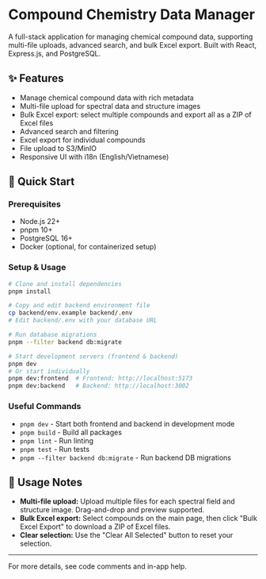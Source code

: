 # Compound Chemistry Data Manager

A full-stack application for managing chemical compound data, supporting multi-file uploads, advanced search, and bulk Excel export. Built with React, Express.js, and PostgreSQL.

## ✨ Features

- Manage chemical compound data with rich metadata
- Multi-file upload for spectral data and structure images
- Bulk Excel export: select multiple compounds and export all as a ZIP of Excel files
- Advanced search and filtering
- Excel export for individual compounds
- File upload to S3/MinIO
- Responsive UI with i18n (English/Vietnamese)

## 🚀 Quick Start

### Prerequisites

- Node.js 22+
- pnpm 10+
- PostgreSQL 16+
- Docker (optional, for containerized setup)

### Setup & Usage

```bash
# Clone and install dependencies
pnpm install

# Copy and edit backend environment file
cp backend/env.example backend/.env
# Edit backend/.env with your database URL

# Run database migrations
pnpm --filter backend db:migrate

# Start development servers (frontend & backend)
pnpm dev
# Or start individually
pnpm dev:frontend  # Frontend: http://localhost:5173
pnpm dev:backend   # Backend: http://localhost:3002
```

### Useful Commands

- `pnpm dev` - Start both frontend and backend in development mode
- `pnpm build` - Build all packages
- `pnpm lint` - Run linting
- `pnpm test` - Run tests
- `pnpm --filter backend db:migrate` - Run backend DB migrations

## 📝 Usage Notes

- **Multi-file upload:** Upload multiple files for each spectral field and structure image. Drag-and-drop and preview supported.
- **Bulk Excel export:** Select compounds on the main page, then click "Bulk Excel Export" to download a ZIP of Excel files.
- **Clear selection:** Use the "Clear All Selected" button to reset your selection.

---

For more details, see code comments and in-app help.
